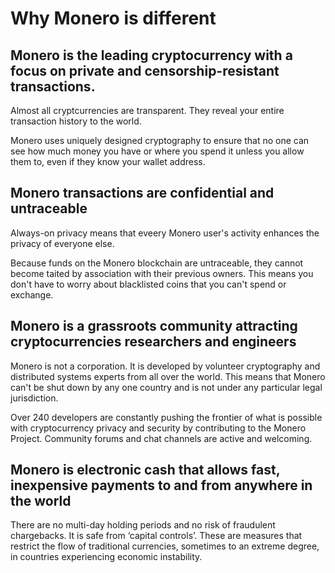 # Why Monero is different

## Monero is the leading cryptocurrency with a focus on private and censorship-resistant transactions.
Almost all cryptcurrencies are transparent. They reveal your entire transaction history to the world.

Monero uses uniquely designed cryptography to ensure that no one can see how much money you have or where you spend it unless you allow them to, even if they know your wallet address.

## Monero transactions are confidential and untraceable
Always-on privacy means that eveery Monero user's activity enhances the privacy of everyone else. 

Because funds on the Monero blockchain are untraceable, they cannot become taited by association with their previous owners. This means you don't have to worry about blacklisted coins that you can't spend or exchange. 

## Monero is a grassroots community attracting cryptocurrencies researchers and engineers
Monero is not a corporation. It is developed by volunteer cryptography and distributed systems experts from all over the world. This means that Monero can't be shut down by any one country and is not under any particular legal jurisdiction.

Over 240 developers are constantly pushing the frontier of what is possible with cryptocurrency privacy and security by contributing to the Monero Project. Community forums and chat channels are active and welcoming.

## Monero is electronic cash that allows fast, inexpensive payments to and from anywhere in the world
There are no multi-day holding periods and no risk of fraudulent chargebacks. It is safe from ‘capital controls’. These are measures that restrict the flow of traditional currencies, sometimes to an extreme degree, in countries experiencing economic instability.
